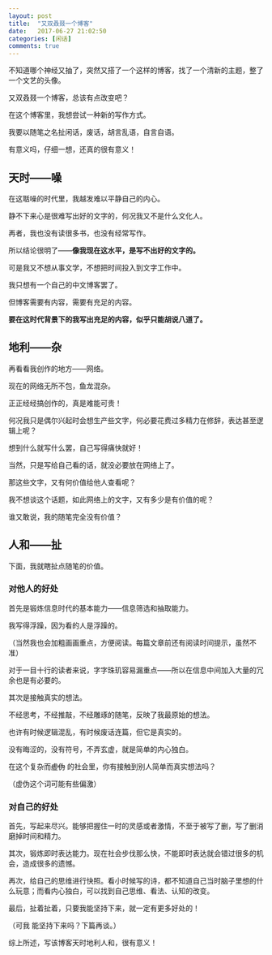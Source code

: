 ```yaml
---
layout: post
title:  "又双叒叕一个博客"
date:   2017-06-27 21:02:50
categories: [闲话]
comments: true
---
```

不知道哪个神经又抽了，突然又搭了一个这样的博客，找了一个清新的主题，整了一个文艺的头像。

又双叒叕一个博客，总该有点改变吧？

在这个博客里，我想尝试一种新的写作方式。

我要以随笔之名扯闲话，废话，胡言乱语，自言自语。

有意义吗，仔细一想，还真的很有意义！

<!--more-->

## 天时——噪

在这聒噪的时代里，我越发难以平静自己的内心。

静不下来心是很难写出好的文字的，何况我又不是什么文化人。

再者，我也没有读很多书，也没有经常写作。

所以结论很明了——**像我现在这水平，是写不出好的文字的。**



可是我又不想从事文学，不想把时间投入到文字工作中。

我只想有一个自己的中文博客罢了。

但博客需要有内容，需要有充足的内容。

**要在这时代背景下的我写出充足的内容，似乎只能胡说八道了。**

## 地利——杂

再看看我创作的地方——网络。

现在的网络无所不包，鱼龙混杂。

正正经经搞创作的，真是难能可贵！

何况我只是偶尔兴起时会想生产些文字，何必要花费过多精力在修辞，表达甚至逻辑上呢？

想到什么就写什么罢，自己写得痛快就好！

当然，只是写给自己看的话，就没必要放在网络上了。

那这些文字，又有何价值给他人查看呢？

我不想谈这个话题，如此网络上的文字，又有多少是有价值的呢？

谁又敢说，我的随笔完全没有价值？

## 人和——扯

下面，我就瞎扯点随笔的价值。

### 对他人的好处

首先是锻炼信息时代的基本能力——信息筛选和抽取能力。

我写得浮躁，因为看的人是浮躁的。

（当然我也会加粗画画重点，方便阅读。每篇文章前还有阅读时间提示，虽然不准）

对于一目十行的读者来说，字字珠玑容易漏重点——所以在信息中间加入大量的冗余也是有必要的。



其次是接触真实的想法。

不经思考，不经推敲，不经雕琢的随笔，反映了我最原始的想法。

也许有时候逻辑混乱，有时候废话连篇，但它是真实的。

没有晦涩的，没有符号，不弄玄虚，就是简单的内心独白。

在这个复杂而~~虚伪~~ 的社会里，你有接触到别人简单而真实想法吗？

（虚伪这个词可能有些偏激）

### 对自己的好处

首先，写起来尽兴。能够把握住一时的灵感或者激情，不至于被写了删，写了删消磨掉时间和精力。

其次，锻炼即时表达能力。现在社会步伐那么快，不能即时表达就会错过很多的机会，造成很多的遗憾。

再次，给自己的思维进行快照。看小时候写的诗，都不知道自己当时脑子里想的什么玩意；而看内心独白，可以找到自己思维、看法、认知的改变。

最后，扯着扯着，只要我能坚持下来，就一定有更多好处的！

（可我 能坚持下来吗？下篇再谈。）



综上所述，写该博客天时地利人和，很有意义！